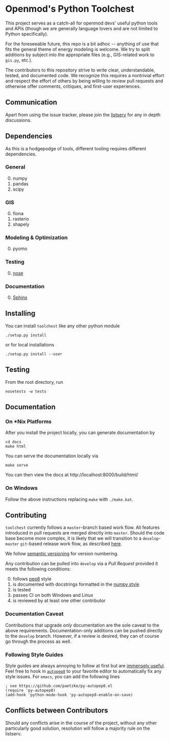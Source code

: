 # Openmod's Python Toolchest

This project serves as a catch-all for openmod devs' useful python tools and
APIs (though we are generally language lovers and are not limited to Python
specifically).

For the foreseeable future, this repo is a bit adhoc -- anything of use that fits
the general theme of energy modeling is welcome. We try to split additions by
subject into the appropriate files (e.g., GIS-related work to `gis.py`, etc.).

The contributors to this repository strive to write clear, understandable,
tested, and documented code. We recognize this requires a nontrivial effort and
respect the effort of others by being willing to review pull requests and
otherwise offer comments, critiques, and first-user experiences.

## Communication

Apart from using the issue tracker, please join the
[listserv](https://groups.google.com/forum/#!forum/openmod-initiative) for any
in depth discussions.

## Dependencies

As this is a hodgepodge of tools, different tooling requires different
dependencies.

### General

0. numpy
0. pandas
0. scipy

### GIS

0. fiona
0. rasterio
0. shapely

### Modeling & Optimization

0. pyomo

### Testing

0. [nose](https://pypi.python.org/pypi/nose/1.3.7)

### Documentation

0. [Sphinx](https://pypi.python.org/pypi/Sphinx)

## Installing

You can install `toolchest` like any other python module

```
./setup.py install
```

or for local installations

```
./setup.py install --user
```

## Testing

From the root directory, run

```
nosetests -w tests
```

## Documentation

### On *Nix Platforms

After you install the project locally, you can generate documentation by

```
cd docs
make html
```

You can serve the documentation locally via

```
make serve
```

You can then view the docs at http://localhost:8000/build/html/

### On Windows

Follow the above instructions replacing ``make`` with ``./make.bat``.

## Contributing

`toolchest` currently follows a `master`-branch based work flow. All features
introduced in pull requests are merged directly into `master`. Should the code
base become more complex, it is likely that we will transition to a
`develop`-`master` `git`-based release work flow, as described
[here](http://nvie.com/posts/a-successful-git-branching-model/).

We follow [semantic versioning](http://semver.org/) for version numbering.

Any contribution can be pulled into `develop` via a *Pull Request* provided it
meets the following conditions:

0. follows [pep8](https://www.python.org/dev/peps/pep-0008/) style
0. is documented with docstrings formatted in the
  [numpy style](http://sphinxcontrib-napoleon.readthedocs.io/en/latest/example_numpy.html)
0. is tested
0. passes CI on both Windows and Linux
0. is reviewed by at least one other contributor

### Documentation Caveat

Contributions that upgrade *only* documentation are the sole caveat to the above
requirements. Documentation-only additions can be pushed directly to the
`develop` branch. However, if a review is desired, they can of course go through
the process as well.

### Following Style Guides

Style guides are always annoying to follow at first but are
[immensely useful](http://da-data.blogspot.com/2016/04/stealing-googles-coding-practices-for.html). Feel
free to hook in [`autopep8`](https://pypi.python.org/pypi/autopep8) to your
favorite editor to automatically fix any style issues. For `emacs`, you can add
the following lines

```
; see https://github.com/paetzke/py-autopep8.el
(require 'py-autopep8)
(add-hook 'python-mode-hook 'py-autopep8-enable-on-save)
```

## Conflicts between Contributors

Should any conflicts arise in the course of the project, without any other
particularly good solution, resolution will follow a majority rule on the
listserv.
